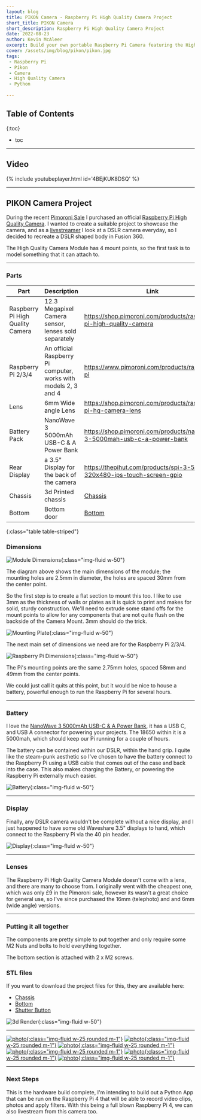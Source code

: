 ```yaml
---
layout: blog
title: PIKON Camera - Raspberry Pi High Quality Camera Project
short_title: PIKON Camera
short_description: Raspberry Pi High Quality Camera Project
date: 2022-08-23
author: Kevin McAleer
excerpt: Build your own portable Raspberry Pi Camera featuring the High Quality
cover: /assets/img/blog/pikon/pikon.jpg
tags:
 - Raspberry Pi
 - Pikon
 - Camera
 - High Quality Camera
 - Python
 
---
```


## Table of Contents

{:toc}
* toc

---

## Video

{% include youtubeplayer.html id='4BEjKUK8DSQ' %}

---

## PIKON Camera Project
During the recent [Pimoroni Sale](https://www.pimoroni.com) I purchased an official [Raspberry Pi High Quality Camera](https://shop.pimoroni.com/products/raspberry-pi-high-quality-camera). I wanted to create a suitable project to showcase the camera, and as a [livestreamer](https://www.youtube.com/c/kevinmcaleer28) I look at a DSLR camera everyday, so I decided to recreate a DSLR shaped body in Fusion 360.

The High Quality Camera Module has 4 mount points, so the first task is to model something that it can attach to.

---

### Parts

Part                             | Description                                                     | Link
---------------------------------|-----------------------------------------------------------------|---------------------------------------------------------------------------
Raspberry Pi High Quality Camera | 12.3 Megapixel Camera sensor, lenses sold separately            | <https://shop.pimoroni.com/products/raspberry-pi-high-quality-camera>
Raspberry Pi 2/3/4               | An official Raspberry Pi computer, works with models 2, 3 and 4 | <https://www.pimoroni.com/products/raspberry-pi>
Lens                             | 6mm Wide angle Lens                                             | <https://shop.pimoroni.com/products/raspberry-pi-hq-camera-lens>
Battery Pack                     | NanoWave 3 5000mAh USB-C & A Power Bank                         | <https://shop.pimoroni.com/products/nanowave-3-5000mah-usb-c-a-power-bank>
Rear Display                     | a 3.5" Display for the back of the camera                       | <https://thepihut.com/products/spi-3-5-320x480-ips-touch-screen-gpio>
Chassis                          | 3d Printed chassis                                              | [Chassis](/assets/stl/pikon/chassis.stl)
Bottom                           | Bottom door                                                     | [Bottom](/assets/stl/pikon/bottom.stl)
{:class="table table-striped"}

### Dimensions
![Module Dimensions](/assets/img/blog/pikon/module_dimensions.png){:class="img-fluid w-50"}

The diagram above shows the main dimensions of the module; the mounting holes are 2.5mm in diameter, the holes are spaced 30mm from the center point.

So the first step is to create a flat section to mount this too. I like to use 3mm as the thickness of walls or plates as it is quick to print and makes for solid, sturdy construction. We'll need to extrude some stand offs for the mount points to allow for any components that are not quite flush on the backside of the Camera Mount. 3mm should do the trick.

![Mounting Plate](/assets/img/blog/pikon/mounting_plate.png){:class="img-fluid w-50"}

The next main set of dimensions we need are for the Raspberry Pi 2/3/4. 

![Raspberry Pi Dimensions](/assets/img/blog/pikon/pi_dimensions.png){:class="img-fluid w-50"}

The Pi's mounting points are the same 2.75mm holes, spaced 58mm and 49mm from the center points.

We could just call it quits at this point, but it would be nice to house a battery, powerful enough to run the Raspberry Pi for several hours.

---

### Battery

I love the [NanoWave 3 5000mAh USB-C & A Power Bank](https://shop.pimoroni.com/products/nanowave-3-5000mah-usb-c-a-power-bank), it has a USB C, and USB A connector for powering your projects. The 18650 within it is a 5000mah, which should keep our Pi running for a couple of hours.

The battery can be contained within our DSLR, within the hand grip. I quite like the steam-punk aesthetic so I've chosen to have the battery connect to the Raspberry Pi using a USB cable that comes out of the case and back into the case. This also makes charging the Battery, or powering the Raspberry Pi externally much easier.

![Battery](/assets/img/blog/pikon/battery.png){:class="img-fluid w-50"}

---

### Display
Finally, any DSLR camera wouldn't be complete without a nice display, and I just happened to have some old Waveshare 3.5" displays to hand, which connect to the Raspberry Pi via the 40 pin header.

![Display](/assets/img/blog/pikon/display.png){:class="img-fluid w-50"}

---

### Lenses
The Raspberry Pi High Quality Camera Module doesn't come with a lens, and there are many to choose from. I originally went with the cheapest one, which was only £9 in the Pimoroni sale, however its wasn't a great choice for general use, so I've since purchased the 16mm (telephoto) and and 6mm (wide angle) versions.

---

### Putting it all together

The components are pretty simple to put together and only require some M2 Nuts and bolts to hold everything together.

The bottom section is attached with 2 x M2 screws.

### STL files
If you want to download the project files for this, they are available here:

* [Chassis](/assets/stl/pikon/chassis.stl)
* [Bottom](/assets/stl/pikon/bottom.stl)
* [Shutter Button](/assets/stl/pikon/shutter_button.stl)

![3d Render](/assets/img/blog/pikon/final.png){:class="img-fluid w-50"}

---
[![photo](/assets/img/blog/pikon/pikon.jpg){:class="img-fluid w-25 rounded m-1"}](/assets/img/blog/pikon/pikon.jpg)
[![photo](/assets/img/blog/pikon/pikon05.jpg){:class="img-fluid w-25 rounded m-1"}](/assets/img/blog/pikon/pikon05.jpg)
[![photo](/assets/img/blog/pikon/pikon02.jpg){:class="img-fluid w-25 rounded m-1"}](/assets/img/blog/pikon/pikon02.jpg)
[![photo](/assets/img/blog/pikon/pikon03.jpg){:class="img-fluid w-25 rounded m-1"}](/assets/img/blog/pikon/pikon03.jpg)
[![photo](/assets/img/blog/pikon/pikon04.jpg){:class="img-fluid w-25 rounded m-1"}](/assets/img/blog/pikon/pikon04.jpg)
[![photo](/assets/img/blog/pikon/pikon01.jpg){:class="img-fluid w-25 rounded m-1"}](/assets/img/blog/pikon/pikon01.jpg)

---

### Next Steps

This is the hardware build complete, I'm intending to build out a Python App that can be run on the Raspberry Pi 4 that will be able to record video clips, photos and apply filters. With this being a full blown Raspberry Pi 4, we can also livestream from this camera too.
